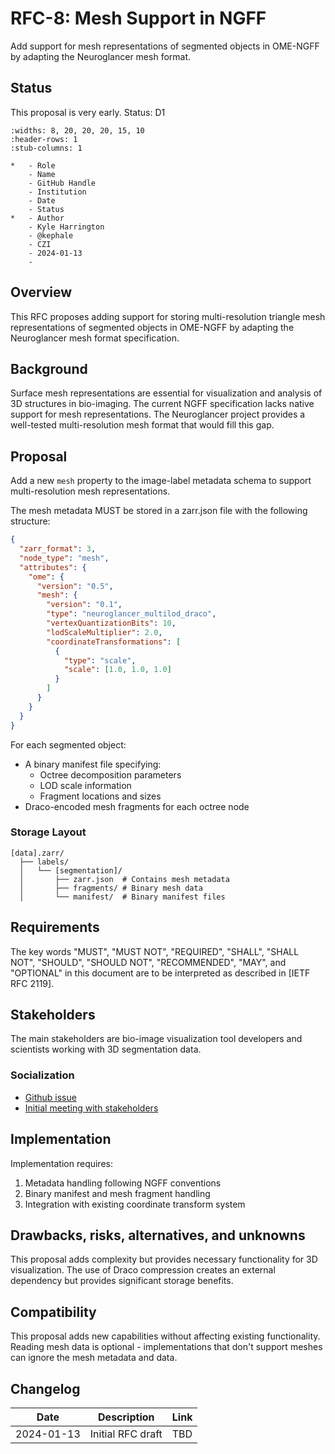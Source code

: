 # RFC-8: Mesh Support in NGFF

Add support for mesh representations of segmented objects in OME-NGFF by adapting the Neuroglancer mesh format.

## Status

This proposal is very early. Status: D1

```{list-table} Record
:widths: 8, 20, 20, 20, 15, 10
:header-rows: 1
:stub-columns: 1

*   - Role
    - Name
    - GitHub Handle
    - Institution
    - Date
    - Status
*   - Author
    - Kyle Harrington
    - @kephale
    - CZI
    - 2024-01-13
    - 
```

## Overview

This RFC proposes adding support for storing multi-resolution triangle mesh representations of segmented objects in OME-NGFF by adapting the Neuroglancer mesh format specification.

## Background

Surface mesh representations are essential for visualization and analysis of 3D structures in bio-imaging. The current NGFF specification lacks native support for mesh representations. The Neuroglancer project provides a well-tested multi-resolution mesh format that would fill this gap.

## Proposal

Add a new `mesh` property to the image-label metadata schema to support multi-resolution mesh representations.

The mesh metadata MUST be stored in a zarr.json file with the following structure:

```json
{
  "zarr_format": 3,
  "node_type": "mesh",
  "attributes": {
    "ome": {
      "version": "0.5",
      "mesh": {
        "version": "0.1",
        "type": "neuroglancer_multilod_draco",
        "vertexQuantizationBits": 10,
        "lodScaleMultiplier": 2.0,
        "coordinateTransformations": [
          {
            "type": "scale",
            "scale": [1.0, 1.0, 1.0]
          }
        ]
      }
    }
  }
}
```

For each segmented object:
- A binary manifest file specifying:
  - Octree decomposition parameters
  - LOD scale information
  - Fragment locations and sizes
- Draco-encoded mesh fragments for each octree node

### Storage Layout

```
[data].zarr/
  ├── labels/
  │   └── [segmentation]/
  │       ├── zarr.json  # Contains mesh metadata
  │       ├── fragments/ # Binary mesh data
  │       └── manifest/  # Binary manifest files
```

## Requirements

The key words "MUST", "MUST NOT", "REQUIRED", "SHALL", "SHALL NOT", "SHOULD", "SHOULD NOT", "RECOMMENDED", "MAY", and "OPTIONAL" in this document are to be interpreted as described in [IETF RFC 2119].

## Stakeholders

The main stakeholders are bio-image visualization tool developers and scientists working with 3D segmentation data.

### Socialization
* [Github issue](https://github.com/ome/ngff/issues/33)
* [Initial meeting with stakeholders](https://github.com/ome/ngff/issues/33#issuecomment-2555637903)

## Implementation

Implementation requires:
1. Metadata handling following NGFF conventions
2. Binary manifest and mesh fragment handling
3. Integration with existing coordinate transform system

## Drawbacks, risks, alternatives, and unknowns

This proposal adds complexity but provides necessary functionality for 3D visualization. The use of Draco compression creates an external dependency but provides significant storage benefits.

## Compatibility

This proposal adds new capabilities without affecting existing functionality. Reading mesh data is optional - implementations that don't support meshes can ignore the mesh metadata and data.

## Changelog

| Date | Description | Link |
|------------|-------------------------------|------------------------------------------|
| 2024-01-13 | Initial RFC draft | TBD |